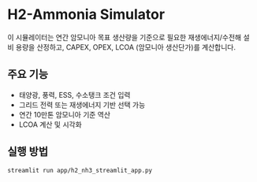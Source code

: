 # H2-Ammonia Simulator

이 시뮬레이터는 연간 암모니아 목표 생산량을 기준으로 필요한 재생에너지/수전해 설비 용량을 산정하고,
CAPEX, OPEX, LCOA (암모니아 생산단가)를 계산합니다.

## 주요 기능

- 태양광, 풍력, ESS, 수소탱크 조건 입력
- 그리드 전력 또는 재생에너지 기반 선택 가능
- 연간 10만톤 암모니아 기준 역산
- LCOA 계산 및 시각화

## 실행 방법

```bash
streamlit run app/h2_nh3_streamlit_app.py
```
